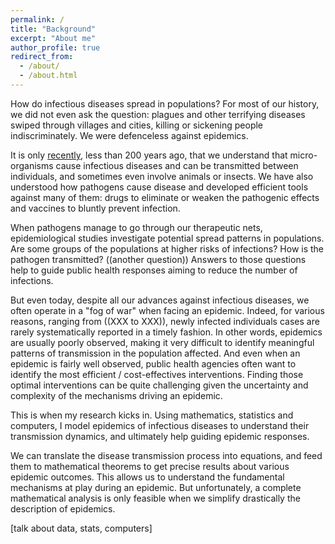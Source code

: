 ```yaml
---
permalink: /
title: "Background"
excerpt: "About me"
author_profile: true
redirect_from: 
  - /about/
  - /about.html
---
```


How do infectious diseases spread in populations? For most of our history, we did not even ask the question: plagues and other terrifying diseases swiped through villages and cities, killing or sickening people indiscriminately. We were defenceless against epidemics.

It is only [recently](https://en.wikipedia.org/wiki/History), less than 200 years ago, that we understand that micro-organisms cause infectious diseases and can be transmitted between individuals, and sometimes even involve animals or insects.
We have also understood how pathogens cause disease and developed  efficient tools against many of them: drugs to eliminate or weaken the pathogenic effects and vaccines to bluntly prevent infection. 

When pathogens manage to go through our therapeutic nets, epidemiological studies investigate potential spread patterns in populations. Are some groups of the populations at higher risks of infections? How is the pathogen transmitted? ((another question)) Answers to those questions help to guide public health responses aiming to reduce the number of infections. 

But even today, despite all our advances against infectious diseases, we often operate in a "fog of war" when facing an epidemic. Indeed, for various reasons, ranging from ((XXX to XXX)), newly infected individuals cases are rarely systematically reported in a timely fashion. In other words, epidemics are usually poorly observed, making it very difficult to identify meaningful patterns of transmission in the population affected. And even when an epidemic is fairly well observed, public health agencies often want to identify the most efficient / cost-effectives interventions. Finding those optimal interventions can be quite challenging given the uncertainty and complexity of the mechanisms driving an epidemic.

This is when my research kicks in. Using mathematics, statistics and computers, I model epidemics of infectious diseases to understand their transmission dynamics, and ultimately help guiding epidemic responses. 

We can translate the disease transmission process into equations, and feed them to  mathematical theorems to get precise results about various epidemic outcomes. This allows us to understand the fundamental mechanisms at play during an epidemic. But unfortunately, a complete mathematical analysis is only feasible when we simplify drastically the description of epidemics. 

[talk about data, stats, computers]









